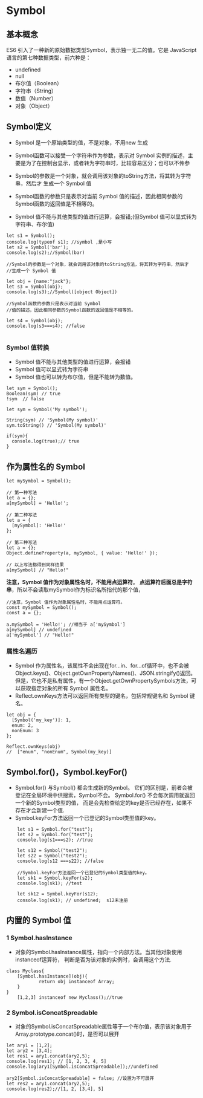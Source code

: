 # Symbol

## 基本概念
ES6 引入了一种新的原始数据类型Symbol，表示独一无二的值。它是 JavaScript 语言的第七种数据类型，前六种是：
* undefined
* null
* 布尔值（Boolean）
* 字符串（String）
* 数值（Number）
* 对象（Object）

## Symbol定义
* Symbol 是一个原始类型的值，不是对象，不用new 生成
* Symbol函数可以接受一个字符串作为参数，表示对 Symbol 
   实例的描述，主要是为了在控制台显示，或者转为字符串时，比较容易区分；也可以不传参
* Symbol的参数是一个对象，就会调用该对象的toString方法，将其转为字符串，然后才
  生成一个 Symbol 值
* Symbol函数的参数只是表示对当前 Symbol
  值的描述，因此相同参数的Symbol函数的返回值是不相等的。

* Symbol 值不能与其他类型的值进行运算，会报错;(但Symbol 值可以显式转为字符串、布尔值)

```
let s1 = Symbol();
console.log(typeof s1); //symbol ,是小写
let s2 = Symbol('bar');
console.log(s2);//Symbol(bar)

//Symbol的参数是一个对象，就会调用该对象的toString方法，将其转为字符串，然后才
//生成一个 Symbol 值

let obj = {name:"jack"};
let s3 = Symbol(obj);
console.log(s3);//Symbol([object Object])

//Symbol函数的参数只是表示对当前 Symbol 
//值的描述，因此相同参数的Symbol函数的返回值是不相等的。

let s4 = Symbol(obj);
console.log(s3===s4); //false


```


### Symbol 值转换
- Symbol 值不能与其他类型的值进行运算，会报错 
- Symbol 值可以显式转为字符串
- Symbol 值也可以转为布尔值，但是不能转为数值。

```
let sym = Symbol();
Boolean(sym) // true
!sym  // false

let sym = Symbol('My symbol');

String(sym) // 'Symbol(My symbol)'
sym.toString() // 'Symbol(My symbol)'

if(sym){
  console.log(true);// true
}

```



## 作为属性名的 Symbol


```
let mySymbol = Symbol();

// 第一种写法
let a = {};
a[mySymbol] = 'Hello!';

// 第二种写法
let a = {
  [mySymbol]: 'Hello!'
};

// 第三种写法
let a = {};
Object.defineProperty(a, mySymbol, { value: 'Hello!' });

// 以上写法都得到同样结果
a[mySymbol] // "Hello!"
```

**注意，Symbol 值作为对象属性名时，不能用点运算符**。
**点运算符后面总是字符串**，所以不会读取mySymbol作为标识名所指代的那个值，

```
//注意，Symbol 值作为对象属性名时，不能用点运算符。
const mySymbol = Symbol();
const a = {};

a.mySymbol = 'Hello!'; //相当于 a['mySymbol'] 
a[mySymbol] // undefined
a['mySymbol'] // "Hello!"
```

### 属性名遍历

* Symbol 作为属性名，该属性不会出现在for...in、for...of循环中，也不会被Object.keys()、Object.getOwnPropertyNames()、JSON.stringify()返回。
但是，它也不是私有属性，有一个Object.getOwnPropertySymbols方法，可以获取指定对象的所有 Symbol 属性名。
* Reflect.ownKeys方法可以返回所有类型的键名，包括常规键名和 Symbol 键名。

```
let obj = {
  [Symbol('my_key')]: 1,
  enum: 2,
  nonEnum: 3
};

Reflect.ownKeys(obj)
//  ["enum", "nonEnum", Symbol(my_key)]
```


## Symbol.for()，Symbol.keyFor()

* Symbol.for() 与Symbol() 都会生成新的Symbol。
  它们的区别是，前者会被登记在全局环境中供搜索，Symbol不会。
  Symbol.for() 不会每次调用就返回一个新的Symbol类型的值，
  而是会先检查给定的key是否已经存在，如果不存在才会新建一个值.
* Symbol.keyFor方法返回一个已登记的Symbol类型值的key。


```
    let s1 = Symbol.for("test");
    let s2 = Symbol.for("test");
    console.log(s1===s2); //true

    let s12 = Symbol("test2");
    let s22 = Symbol("test2");	
    console.log(s12 ===s22); //false

    //Symbol.keyFor方法返回一个已登记的Symbol类型值的key。
    let sk1 = Symbol.keyFor(s2);
    console.log(sk1); //test
    
    let sk12 = Symbol.keyFor(s12);
    console.log(sk1); // undefined;  s12未注册
```

## 内置的 Symbol 值

### 1  Symbol.hasInstance
* 对象的Symbol.hasInstance属性，指向一个内部方法。当其他对象使用instanceof运算符，
判断是否为该对象的实例时，会调用这个方法.


```
class Myclass{
    [Symbol.hasInstance](obj){
            return obj instanceof Array;
    }
}
    [1,2,3] instanceof new Myclass();//true
```

### 2 Symbol.isConcatSpreadable
* 对象的Symbol.isConcatSpreadable属性等于一个布尔值，表示该对象用于Array.prototype.concat()时，是否可以展开

```
let ary1 = [1,2];
let ary2 = [3,4];
let res1 = ary1.concat(ary2,5);
console.log(res1); // [1, 2, 3, 4, 5]
console.log(ary1[Symbol.isConcatSpreadable]);//undefined

ary2[Symbol.isConcatSpreadable] = false; //设置为不可展开
let res2 = ary1.concat(ary2,5);
console.log(res2);//[1, 2, [3,4], 5]
```













